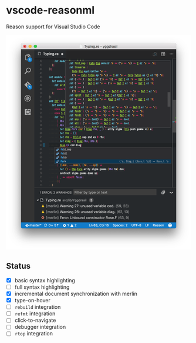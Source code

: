 # vscode-reasonml

Reason support for Visual Studio Code

![screenshot](https://github.com/freebroccolo/vscode-reasonml/raw/master/assets/screenshot.png)

## Status

- [x] basic syntax highlighting
- [ ] full syntax highlighting
- [x] incremental document synchronization with merlin
- [x] type-on-hover
- [ ] `rebuild` integration
- [ ] `refmt` integration
- [ ] click-to-navigate
- [ ] debugger integration
- [ ] `rtop` integration
